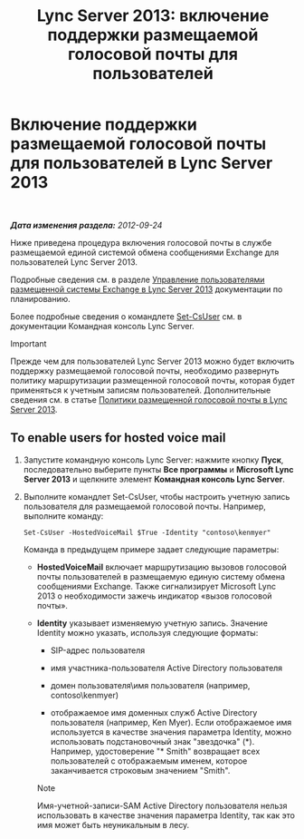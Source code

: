 ﻿---
title: 'Lync Server 2013: включение поддержки размещаемой голосовой почты для пользователей'
TOCTitle: Включение поддержки размещаемой голосовой почты для пользователей
ms:assetid: fa559f8f-ef99-43a1-b580-9e998b95efb8
ms:mtpsurl: https://technet.microsoft.com/ru-ru/library/Gg413062(v=OCS.15)
ms:contentKeyID: 49311729
ms.date: 05/19/2016
mtps_version: v=OCS.15
ms.translationtype: HT
---

# Включение поддержки размещаемой голосовой почты для пользователей в Lync Server 2013

 

_**Дата изменения раздела:** 2012-09-24_

Ниже приведена процедура включения голосовой почты в службе размещаемой единой системой обмена сообщениями Exchange для пользователей Lync Server 2013.

Подробные сведения см. в разделе [Управление пользователями размещенной системы Exchange в Lync Server 2013](lync-server-2013-hosted-exchange-user-management.md) документации по планированию.

Более подробные сведения о командлете [Set-CsUser](https://docs.microsoft.com/en-us/powershell/module/skype/Set-CsUser) см. в документации Командная консоль Lync Server.

> [!IMPORTANT]  
> Прежде чем для пользователей Lync Server 2013 можно будет включить поддержку размещаемой голосовой почты, необходимо развернуть политику маршрутизации размещенной голосовой почты, которая будет применяться к учетным записям пользователей. Дополнительные сведения см. в статье <a href="lync-server-2013-hosted-voice-mail-policies.md">Политики размещенной голосовой почты в Lync Server 2013</a>.

## To enable users for hosted voice mail

1.  Запустите командную консоль Lync Server: нажмите кнопку **Пуск**, последовательно выберите пункты **Все программы** и **Microsoft Lync Server 2013** и щелкните элемент **Командная консоль Lync Server**.

2.  Выполните командлет Set-CsUser, чтобы настроить учетную запись пользователя для размещаемой голосовой почты. Например, выполните команду:
    
        Set-CsUser -HostedVoiceMail $True -Identity "contoso\kenmyer"
    
    Команда в предыдущем примере задает следующие параметры:
    
      - **HostedVoiceMail** включает маршрутизацию вызовов голосовой почты пользователей в размещаемую единую систему обмена сообщениями Exchange. Также сигнализирует Microsoft Lync 2013 о необходимости зажечь индикатор «вызов голосовой почты».
    
      - **Identity** указывает изменяемую учетную запись. Значение Identity можно указать, используя следующие форматы:
        
          - SIP-адрес пользователя
        
          - имя участника-пользователя Active Directory пользователя
        
          - домен пользователя\\имя пользователя (например, contoso\\kenmyer)
        
          - отображаемое имя доменных служб Active Directory пользователя (например, Ken Myer). Если отображаемое имя используется в качестве значения параметра Identity, можно использовать подстановочный знак "звездочка" (\*). Например, удостоверение "\* Smith" возвращает всех пользователей с отображаемым именем, которое заканчивается строковым значением "Smith".
        
        > [!NOTE]  
        > Имя-учетной-записи-SAM Active Directory пользователя нельзя использовать в качестве значения параметра Identity, так как это имя может быть неуникальным в лесу.
